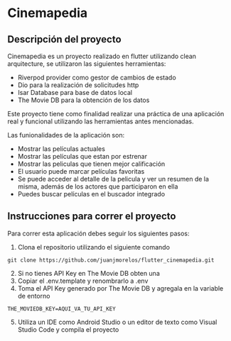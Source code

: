 # Cinemapedia

## Descripción del proyecto
Cinemapedia es un proyecto realizado en flutter utilizando clean arquitecture, se utilizaron las siguientes herramientas:
- Riverpod provider como gestor de cambios de estado
- Dio para la realización de solicitudes http
- Isar Database para base de datos local
- The Movie DB para la obtención de los datos

Este proyecto tiene como finalidad realizar una práctica de una aplicación real y funcional utilizando las herramientas antes mencionadas. 

Las funionalidades de la aplicación son:

- Mostrar las películas actuales
- Mostrar las películas que estan por estrenar
- Mostrar las peliculas que tienen mejor calificación
- El usuario puede marcar películas favoritas
- Se puede acceder al detalle de la pelicula y ver un resumen de la misma, además de los actores que participaron en ella
- Puedes buscar películas en el buscador integrado


## Instrucciones para correr el proyecto

Para correr esta aplicación debes seguir los siguientes pasos:

1. Clona el repositorio utilizando el siguiente comando
```
git clone https://github.com/juanjmorelos/flutter_cinemapedia.git
```

2. Si no tienes API Key en The Movie DB obten una
3. Copiar el .env.template y renombrarlo a .env
4. Toma el API Key generado por The Movie DB y agregala en la variable de entorno 

```
THE_MOVIEDB_KEY=AQUI_VA_TU_API_KEY
```
5. Utiliza un IDE como Android Studio o un editor de texto como Visual Studio Code y compila el proyecto 